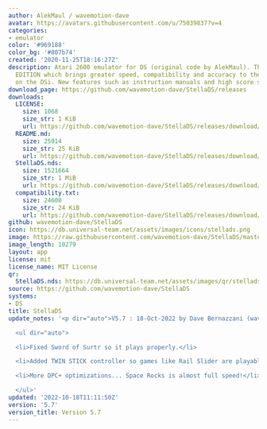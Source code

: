 ```yaml
---
author: AlekMaul / wavemotion-dave
avatar: https://avatars.githubusercontent.com/u/75039837?v=4
categories:
- emulator
color: '#969188'
color_bg: '#807b74'
created: '2020-11-25T18:16:27Z'
description: Atari 2600 emulator for DS (original code by AlekMaul). This is the PHOENIX
  EDITION which brings greater speed, compatibility and accuracy to the emulation
  on the DSi. New features such as instruction manuals and high score support included!
download_page: https://github.com/wavemotion-dave/StellaDS/releases
downloads:
  LICENSE:
    size: 1068
    size_str: 1 KiB
    url: https://github.com/wavemotion-dave/StellaDS/releases/download/5.7/LICENSE
  README.md:
    size: 25914
    size_str: 25 KiB
    url: https://github.com/wavemotion-dave/StellaDS/releases/download/5.7/README.md
  StellaDS.nds:
    size: 1521664
    size_str: 1 MiB
    url: https://github.com/wavemotion-dave/StellaDS/releases/download/5.7/StellaDS.nds
  compatibility.txt:
    size: 24608
    size_str: 24 KiB
    url: https://github.com/wavemotion-dave/StellaDS/releases/download/5.7/compatibility.txt
github: wavemotion-dave/StellaDS
icon: https://db.universal-team.net/assets/images/icons/stellads.png
image: https://raw.githubusercontent.com/wavemotion-dave/StellaDS/master/arm9/gfx/bgTop.png
image_length: 10279
layout: app
license: mit
license_name: MIT License
qr:
  StellaDS.nds: https://db.universal-team.net/assets/images/qr/stellads-nds.png
source: https://github.com/wavemotion-dave/StellaDS
systems:
- DS
title: StellaDS
update_notes: '<p dir="auto">V5.7 : 18-Oct-2022 by Dave Bernazzani (wavemotion)</p>

  <ul dir="auto">

  <li>Fixed Sword of Surtr so it plays properly.</li>

  <li>Added TWIN STICK controller so games like Rail Slider are playable!</li>

  <li>More DPC+ optimizations... Space Rocks is almost full speed!</li>

  </ul>'
updated: '2022-10-18T11:11:50Z'
version: '5.7'
version_title: Version 5.7
---
```

